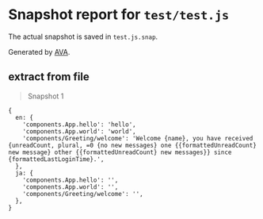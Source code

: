 # Snapshot report for `test/test.js`

The actual snapshot is saved in `test.js.snap`.

Generated by [AVA](https://ava.li).

## extract from file

> Snapshot 1

    {
      en: {
        'components.App.hello': 'hello',
        'components.App.world': 'world',
        'components/Greeting/welcome': 'Welcome {name}, you have received {unreadCount, plural, =0 {no new messages} one {{formattedUnreadCount} new message} other {{formattedUnreadCount} new messages}} since {formattedLastLoginTime}.',
      },
      ja: {
        'components.App.hello': '',
        'components.App.world': '',
        'components/Greeting/welcome': '',
      },
    }
